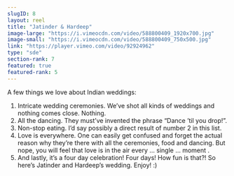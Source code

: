 ```yaml
---
slugID: 8 
layout: reel
title: "Jatinder & Hardeep"
image-large: "https://i.vimeocdn.com/video/588800409_1920x700.jpg"
image-small: "https://i.vimeocdn.com/video/588800409_750x500.jpg"
link: "https://player.vimeo.com/video/92924962"
type: "sde"
section-rank: 7
featured: true
featured-rank: 5
---
```

A few things we love about Indian weddings:
1. Intricate wedding ceremonies. We’ve shot all kinds of weddings and nothing comes close. Nothing.
2. All the dancing. They must’ve invented the phrase “Dance ’til you drop!”.
3. Non-stop eating. I’d say possibly a direct result of number 2 in this list.
4. Love is everywhere. One can easily get confused and forget the actual reason why they’re there with all the ceremonies, food and dancing. But nope, you will feel that love is in the air every … single … moment .
5. And lastly, it’s a four day celebration! Four days! How fun is that?!
So here’s Jatinder and Hardeep’s wedding. Enjoy! :)